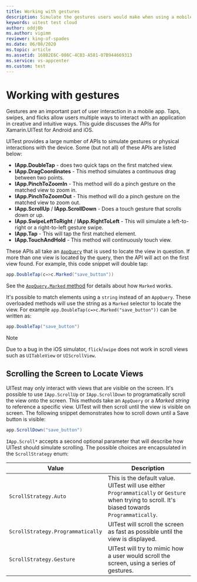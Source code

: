 ```yaml
---
title: Working with gestures
description: Simulate the gestures users would make when using a mobile app.
keywords: uitest test cloud
author: oddj0b
ms.author: vigimm
reviewer: king-of-spades
ms.date: 06/08/2020
ms.topic: article
ms.assetid: 168B2E6C-086C-4CB3-A581-07B944669313
ms.service: vs-appcenter
ms.custom: test
---
```


# Working with gestures
Gestures are an important part of user interaction in a mobile app. Taps, swipes, and flicks allow users multiple ways to interact with an application in creative and intuitive ways. This guide discusses the APIs for Xamarin.UITest for Android and iOS. 

UITest provides a large number of APIs to simulate gestures or physical interactions with the device. Some (but not all) of these APIs are listed below:

* **IApp.DoubleTap** - does two quick taps on the first matched view.
* **IApp.DragCoordinates** - This method simulates a continuous drag between two points.
* **IApp.PinchToZoomIn** - This method will do a pinch gesture on the matched view to zoom in.
* **IApp.PinchToZoomOut** - This method will do a pinch gesture on the matched view to zoom out.
* **IApp.ScrollUp** / **IApp.ScrollDown** - Does a touch gesture that scrolls down or up.
* **IApp.SwipeLeftToRight** / **IApp.RightToLeft** - This will simulate a left-to-right or a right-to-left gesture swipe.
* **IApp.Tap** - This will tap the first matched element.
* **IApp.TouchAndHold** - This method will continuously touch view.

These APIs all take an [`AppQuery`](https://docs.microsoft.com/dotnet/api/Xamarin.UITest.Queries.AppQuery) that is used to locate the view in question. If more than one view is located by the query, then the API will act on the first view found. For example, this code snippet will double tap:

```csharp
app.DoubleTap(c=>c.Marked("save_button"))
```

See the [`AppQuery.Marked` method](https://docs.microsoft.com/dotnet/api/Xamarin.UITest.Queries.AppQuery) for details about how `Marked` works.

It's possible to match elements using a `string` instead of an `AppQuery`. These overloaded methods will use the string as a `Marked` selector to locate the view. For example `app.DoubleTap(c=>c.Marked("save_button"))` can be written as:

```csharp
app.DoubleTap("save_button")
```

> [!NOTE]
> Due to a bug in the iOS simulator, `flick`/`swipe` does not work in scroll views such as `UITableView` or `UIScrollView`.

## Scrolling the Screen to Locate Views
UITest may only interact with views that are visible on the screen. It's possible to use `IApp.ScrollUp` or `IApp.ScrollDown` to programatically scroll the view onto the screen. This methods take an `AppQuery` or a *Marked string* to reference a specific view. UITest will then scroll until the view is visible on screen. The following snippet demonstrates how to scroll down until a Save button is visible:

```csharp
app.ScrollDown("save_button")
``` 

`IApp.Scroll*` accepts a second optional parameter that will describe how UITest should simulate scrolling. The possible choices are encapsulated in the `ScrollStrategy` enum:



| Value  | Description |
|---|---|
| `ScrollStrategy.Auto`  | This is the default value. UITest will use either `Programmatically` or `Gesture` when trying to scroll. It's biased towards `Programmatically`. |
| `ScrollStrategy.Programmatically` | UITest will scroll the screen as fast as possible until the view is displayed. |
| `ScrollStrategy.Gesture` | UITest will try to mimic how a user would scroll the screen, using a series of gestures. |

